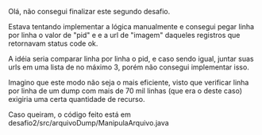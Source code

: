 Olá, não consegui finalizar este segundo desafio.

Estava tentando implementar a lógica manualmente e consegui pegar linha por linha o valor de "pid" e
e a url de "imagem" daqueles registros que retornavam status code ok.

A idéia seria comparar linha por linha o pid, e caso sendo igual, juntar suas urls em uma lista de no máximo 3, porém não consegui implementar isso.

Imagino que este modo não seja o mais eficiente, visto que verificar linha por linha de um dump com mais de 70 mil linhas (que era o deste caso) exigiria uma certa quantidade de recurso.

Caso queiram, o código feito está em desafio2/src/arquivoDump/ManipulaArquivo.java
 
